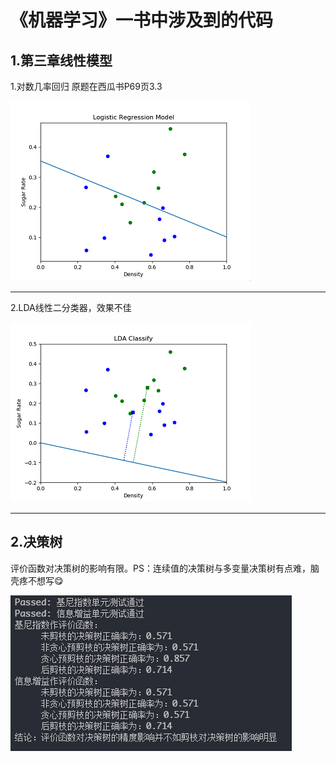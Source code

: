 《机器学习》一书中涉及到的代码
==========
1.第三章线性模型 
----------
1.对数几率回归
原题在西瓜书P69页3.3

![LogisticRe](/Img/Logistic_Regression.png)
____________________________________
2.LDA线性二分类器，效果不佳 

![LDA](/Img/LDA_Classify.png)
___________________________________

2.决策树
---------
评价函数对决策树的影响有限。PS：连续值的决策树与多变量决策树有点难，脑壳疼不想写😋

![DT](/Img/DecisionTree.png)